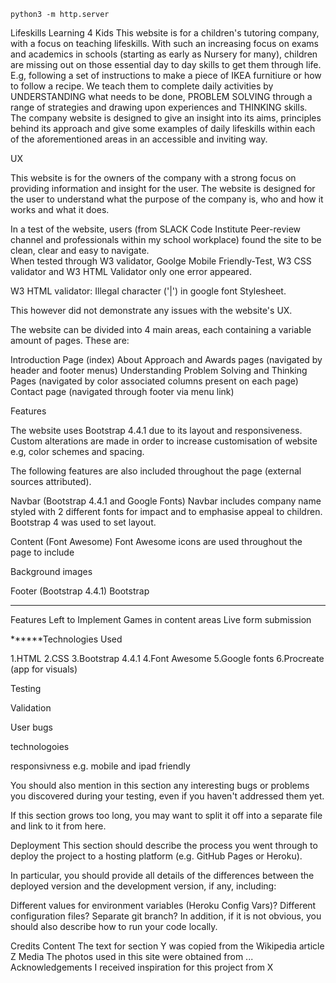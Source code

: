 

`python3 -m http.server`

Lifeskills Learning 4 Kids
This website is for a children's tutoring company, with a focus on teaching lifeskills.
With such an increasing focus on exams and academics in schools (starting as early as Nursery for many), children
are missing out on those essential day to day skills to get them through life.  E.g, following a set of instructions to 
make a piece of IKEA furnitiure or how to follow a recipe.  We teach them to complete daily activities by UNDERSTANDING what needs to be done, 
PROBLEM SOLVING through a range of strategies and drawing upon experiences and THINKING skills.  
The company website is designed to give an insight into its aims, principles behind its approach and give some examples
of daily lifeskills within each of the aforementioned areas in an accessible and inviting way.

UX

This website is for the owners of the company with a strong focus on providing information and insight for the user.
The website is designed for the user to understand what the purpose of the company is, who and how it works and what it does.

In a test of the website, users (from SLACK Code Institute Peer-review channel and professionals within my school workplace) found the site to be clean, clear and easy to navigate.  
When tested through W3 validator, Goolge Mobile Friendly-Test, W3 CSS validator and W3 HTML Validator only one error appeared.

W3 HTML validator:
            Illegal character ('|') in google font Stylesheet.

This however did not demonstrate any issues with the website's UX.

The website can be divided into 4 main areas, each containing a variable amount of pages.  These are:

Introduction Page (index)
About Approach and Awards pages (navigated by header and footer menus)
Understanding Problem Solving and Thinking Pages (navigated by color associated columns present on each page)
Contact page (navigated through footer via menu link)


Features

The website uses Bootstrap 4.4.1 due to its layout and responsiveness.  Custom alterations are made
in order to increase customisation of website e.g, color schemes and spacing. 

The following features are also included throughout the page (external sources attributed).

Navbar (Bootstrap 4.4.1 and Google Fonts)
Navbar includes company name styled with 2 different fonts for impact and to emphasise appeal to children.  Bootstrap 4 was used
to set layout. 

Content (Font Awesome)
Font Awesome icons are used throughout the page to include 

Background images

Footer (Bootstrap 4.4.1)
Bootstrap


-----------------

Features Left to Implement
Games in content areas
Live form submission


******Technologies Used

1.HTML
2.CSS
3.Bootstrap 4.4.1
4.Font Awesome
5.Google fonts
6.Procreate (app for visuals)



Testing

Validation

User bugs

technologoies

responsivness e.g. mobile and ipad friendly

You should also mention in this section any interesting bugs or problems you discovered during your testing, even if you haven't addressed them yet.

If this section grows too long, you may want to split it off into a separate file and link to it from here.

Deployment
This section should describe the process you went through to deploy the project to a hosting platform (e.g. GitHub Pages or Heroku).

In particular, you should provide all details of the differences between the deployed version and the development version, if any, including:

Different values for environment variables (Heroku Config Vars)?
Different configuration files?
Separate git branch?
In addition, if it is not obvious, you should also describe how to run your code locally.

Credits
Content
The text for section Y was copied from the Wikipedia article Z
Media
The photos used in this site were obtained from ...
Acknowledgements
I received inspiration for this project from X